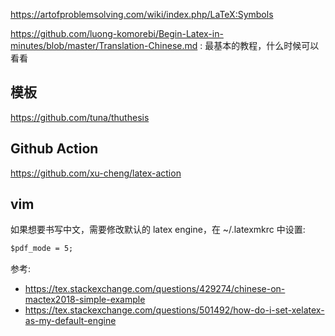 https://artofproblemsolving.com/wiki/index.php/LaTeX:Symbols

https://github.com/luong-komorebi/Begin-Latex-in-minutes/blob/master/Translation-Chinese.md : 最基本的教程，什么时候可以看看


## 模板
https://github.com/tuna/thuthesis

## Github Action
https://github.com/xu-cheng/latex-action

## vim
如果想要书写中文，需要修改默认的 latex engine，在 ~/.latexmkrc 中设置:
```txt
$pdf_mode = 5;
```
参考:
- https://tex.stackexchange.com/questions/429274/chinese-on-mactex2018-simple-example
- https://tex.stackexchange.com/questions/501492/how-do-i-set-xelatex-as-my-default-engine
